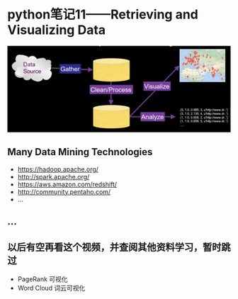 # python笔记11——Retrieving and Visualizing Data
![Data Analysis Work Flow](imgs/data_analysis_workflow.png)
## Many Data Mining Technologies
* https://hadoop.apache.org/
* http://spark.apache.org/
* https://aws.amazon.com/redshift/
* http://community.pentaho.com/
* ...
## ...


## 以后有空再看这个视频，并查阅其他资料学习，暂时跳过
* PageRank 可视化
* Word Cloud 词云可视化